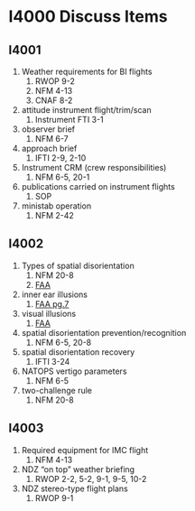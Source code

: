 # I4000 Discuss Items

## I4001

1. Weather requirements for BI flights
    1. RWOP 9-2
    1. NFM 4-13
    1. CNAF 8-2
1. attitude instrument flight/trim/scan
    1. Instrument FTI 3-1
1. observer brief
    1. NFM 6-7
1. approach brief
    1. IFTI 2-9, 2-10
1. Instrument CRM (crew responsibilities)
    1. NFM 6-5, 20-1
1. publications carried on instrument flights
    1. SOP
1. ministab operation
    1. NFM 2-42

## I4002

1. Types of spatial disorientation
    1. NFM 20-8
    1. [FAA](https://www.faa.gov/about/office_org/headquarters_offices/avs/offices/aam/cami/library/online_libraries/aerospace_medicine/sd/media/MP-086-18.pdf)
1. inner ear illusions
    1. [FAA pg.7](https://www.faa.gov/pilots/safety/pilotsafetybrochures/media/SpatialD.pdf)
1. visual illusions
    1. [FAA](https://www.faa.gov/pilots/safety/pilotsafetybrochures/media/spatiald_visillus.pdf)
1. spatial disorientation prevention/recognition
    1. NFM 6-5, 20-8
1. spatial disorientation recovery
    1. IFTI 3-24
1. NATOPS vertigo parameters
    1. NFM 6-5
1. two-challenge rule
    1. NFM 20-8

## I4003

1. Required equipment for IMC flight
    1. NFM 4-13
1. NDZ “on top” weather briefing
    1. RWOP 2-2, 5-2, 9-1, 9-5, 10-2
1. NDZ stereo-type flight plans
    1. RWOP 9-1
